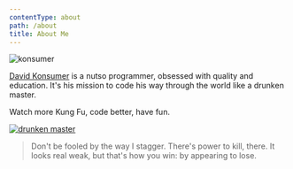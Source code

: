 ```yaml
---
contentType: about
path: /about
title: About Me
---
```


![konsumer](/me.png)

[David Konsumer](https://github.com/konsumer) is a nutso programmer, obsessed with quality and education. It's his mission to code his way through the world like a drunken master.

Watch more Kung Fu, code better, have fun.

[![drunken master](http://img.youtube.com/vi/KQMNllz6aE0/0.jpg)](http://www.youtube.com/watch?v=KQMNllz6aE0)

> Don't be fooled by the way I stagger. There's power to kill, there. It looks real weak, but that's how you win: by appearing to lose.
